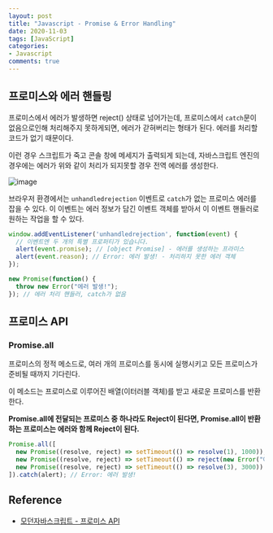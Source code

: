 ```yaml
---
layout: post
title: "Javascript - Promise & Error Handling"
date: 2020-11-03
tags: [JavaScript]
categories:
- Javascript
comments: true
---
```


## 프로미스와 에러 핸들링

프로미스에서 에러가 발생하면 reject() 상태로 넘어가는데, 프로미스에서 `catch`문이 없음으로인해 처리해주지 못하게되면, 에러가 갇혀버리는 형태가 된다. 에러를 처리할 코드가 없기 때문이다.

이런 경우 스크립트가 죽고 콘솔 창에 메세지가 출력되게 되는데, 자바스크립트 엔진의 경우에는 에러가 위와 같이 처리가 되지못할 경우 전역 에러를 생성한다. 

![image](https://user-images.githubusercontent.com/39291812/98008011-65823a00-1e37-11eb-8457-3a3425e7ee5c.png)

브라우저 환경에서는 `unhandledrejection` 이벤트로 `catch`가 없는 프로미스 에러를 잡을 수 있다. 이 이벤트는 에러 정보가 담긴 이벤트 객체를 받아서 이 이벤트 핸들러로 원하는 작업을 할 수 있다.

```javascript
window.addEventListener('unhandledrejection', function(event) {
  // 이벤트엔 두 개의 특별 프로퍼티가 있습니다.
  alert(event.promise); // [object Promise] - 에러를 생성하는 프라미스
  alert(event.reason); // Error: 에러 발생! - 처리하지 못한 에러 객체
});

new Promise(function() {
  throw new Error("에러 발생!");
}); // 에러 처리 핸들러, catch가 없음
```

## 프로미스 API

### Promise.all

프로미스의 정적 메소드로, 여러 개의 프로미스를 동시에 실행시키고 모든 프로미스가 준비될 때까지 기다린다.

이 메소드는 프로미스로 이루어진 배열(이터러블 객체)를 받고 새로운 프로미스를 반환한다.

**Promise.all에 전달되는 프로미스 중 하나라도 Reject이 된다면, Promise.all이 반환하는 프로미스는 에러와 함께 Reject이 된다.**

```javascript
Promise.all([
  new Promise((resolve, reject) => setTimeout(() => resolve(1), 1000)),
  new Promise((resolve, reject) => setTimeout(() => reject(new Error("에러 발생!")), 2000)),
  new Promise((resolve, reject) => setTimeout(() => resolve(3), 3000))
]).catch(alert); // Error: 에러 발생!
```

## Reference

* [모던자바스크립트 - 프로미스 API](https://ko.javascript.info/promise-api)